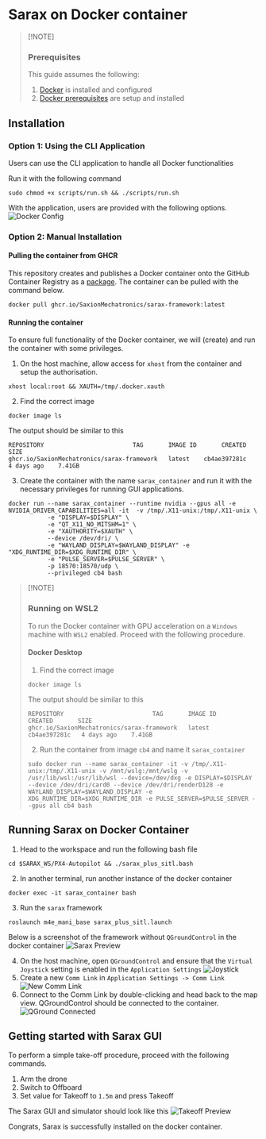 # Sarax on Docker container

> \[!NOTE]
>
> ### Prerequisites
>
> This guide assumes the following:
>
> 1. [Docker](https://docs.docker.com/engine/install/) is installed and configured
> 2. [Docker prerequisites](docker-prerequisites.md) are setup and installed

## Installation

### Option 1: Using the CLI Application

Users can use the CLI application to handle all Docker functionalities

Run it with the following command

```shell
sudo chmod +x scripts/run.sh && ./scripts/run.sh
```

With the application, users are provided with the following options. ![Docker Config](<../.gitbook/assets/Sarax Docker Config.png>)

### Option 2: Manual Installation

#### Pulling the container from GHCR

This repository creates and publishes a Docker container onto the GitHub Container Registry as a [package](https://github.com/SaxionMechatronics/sarax/pkgs/container/sarax-framework). The container can be pulled with the command below.

```shell
docker pull ghcr.io/SaxionMechatronics/sarax-framework:latest
```

#### Running the container

To ensure full functionality of the Docker container, we will (create) and run the container with some privileges.

1. On the host machine, allow access for `xhost` from the container and setup the authorisation.

```shell
xhost local:root && XAUTH=/tmp/.docker.xauth
```

2. Find the correct image

```shell
docker image ls
```

The output should be similar to this

```shell
REPOSITORY                         TAG       IMAGE ID       CREATED       SIZE
ghcr.io/SaxionMechatronics/sarax-framework   latest    cb4ae397281c   4 days ago    7.41GB
```

3. Create the container with the name `sarax_container` and run it with the necessary privileges for running GUI applications.

```shell
docker run --name sarax_container --runtime nvidia --gpus all -e NVIDIA_DRIVER_CAPABILITIES=all -it  -v /tmp/.X11-unix:/tmp/.X11-unix \
           -e "DISPLAY=$DISPLAY" \
           -e "QT_X11_NO_MITSHM=1" \
           -e "XAUTHORITY=$XAUTH" \
           --device /dev/dri/ \
           -e "WAYLAND_DISPLAY=$WAYLAND_DISPLAY" -e "XDG_RUNTIME_DIR=$XDG_RUNTIME_DIR" \
           -e "PULSE_SERVER=$PULSE_SERVER" \
           -p 18570:18570/udp \
           --privileged cb4 bash
```

> \[!NOTE]
>
> ### Running on WSL2
>
> To run the Docker container with GPU acceleration on a `Windows` machine with `WSL2` enabled. Proceed with the following procedure.
>
> #### Docker Desktop
>
> 1. Find the correct image
>
> ```
> docker image ls
> ```
>
> The output should be similar to this
>
> ```shell
> REPOSITORY                         TAG       IMAGE ID       CREATED       SIZE
> ghcr.io/SaxionMechatronics/sarax-framework   latest    cb4ae397281c   4 days ago    7.41GB
> ```
>
> 2. Run the container from image `cb4` and name it `sarax_container`
>
> ```shell
> sudo docker run --name sarax_container -it -v /tmp/.X11-unix:/tmp/.X11-unix -v /mnt/wslg:/mnt/wslg -v /usr/lib/wsl:/usr/lib/wsl --device=/dev/dxg -e DISPLAY=$DISPLAY --device /dev/dri/card0 --device /dev/dri/renderD128 -e WAYLAND_DISPLAY=$WAYLAND_DISPLAY -e XDG_RUNTIME_DIR=$XDG_RUNTIME_DIR -e PULSE_SERVER=$PULSE_SERVER --gpus all cb4 bash
> ```

## Running Sarax on Docker Container

1. Head to the workspace and run the following bash file

```shell
cd $SARAX_WS/PX4-Autopilot && ./sarax_plus_sitl.bash
```

2. In another terminal, run another instance of the docker container

```shell
docker exec -it sarax_container bash
```

3. Run the `sarax` framework

```shell
roslaunch m4e_mani_base sarax_plus_sitl.launch
```

Below is a screenshot of the framework without `QGroundControl` in the docker container ![Sarax Preview](<../.gitbook/assets/Sarax Preview.png>)

4. On the host machine, open `QGroundControl` and ensure that the `Virtual Joystick` setting is enabled in the `Application Settings` ![Joystick](<../.gitbook/assets/Virtual Joystick Setting.png>)
5. Create a new `Comm Link` in `Application Settings -> Comm Link` ![New Comm Link](<../.gitbook/assets/New Comm Link.png>)
6. Connect to the Comm Link by double-clicking and head back to the map view. QGroundControl should be connected to the container. ![QGround Connected](<../.gitbook/assets/QGroundControl Connected.png>)

## Getting started with Sarax GUI

To perform a simple take-off procedure, proceed with the following commands.

1. Arm the drone
2. Switch to Offboard
3. Set value for Takeoff to `1.5m` and press Takeoff

The Sarax GUI and simulator should look like this ![Takeoff Preview](<../.gitbook/assets/Takeoff preview.png>)

Congrats, Sarax is successfully installed on the docker container.
